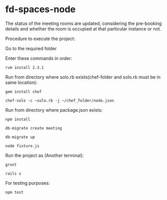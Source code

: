 # fd-spaces-node
The status of the meeting rooms are updated, considering the pre-booking details and whether the room is occupied at that particular instance or not.

Procedure to execute the project:

Go to the required folder

Enter these commands in order:

	rvm install 2.3.1
	
Run from directory where solo.rb exists(chef-folder and solo.rb must be in same location):
	
	gem install chef
	
	chef-solo -c ~solo.rb -j ~/chef_folder/node.json

Run from directory where package.json exists:
	
	npm install	
	
	db-migrate create meeting
	
	db-migrate up
	
	node fixture.js

Run the project as (Another terminal):
	
	grunt
	
	rails s	

For testing purposes:
	
	npm test

